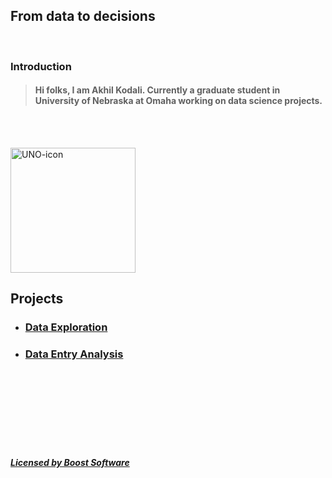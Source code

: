 ## From data to decisions
<br>

### Introduction

> #### Hi folks, I am Akhil Kodali. Currently a graduate student in University of Nebraska at Omaha working on data science projects.

<br><br>



<img src="https://user-images.githubusercontent.com/89871722/132144234-51adf16c-46a2-43c8-8980-028fb745b144.jpg" alt="UNO-icon" width="200"/>


<br>

## Projects



* ### [Data Exploration](https://github.com/akodali1/Data-to-decision-class/blob/main/DataExploration.md)



* ### [Data Entry Analysis](https://www.unomaha.edu/)

<br>

<br>
<br>
<br><br><br>
<br>









#####  [Licensed by Boost Software](https://github.com/akodali1/Data-to-decision-class/blob/main/LICENSE)
